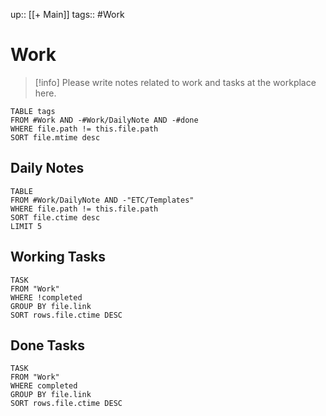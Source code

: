 up:: [[+ Main]]
tags:: #Work

# Work
> [!info]
> Please write notes related to work and tasks at the workplace here.
```dataview
TABLE tags
FROM #Work AND -#Work/DailyNote AND -#done
WHERE file.path != this.file.path
SORT file.mtime desc
```
## Daily Notes
```dataview
TABLE
FROM #Work/DailyNote AND -"ETC/Templates"
WHERE file.path != this.file.path
SORT file.ctime desc
LIMIT 5
```

## Working Tasks
```dataview
TASK
FROM "Work"
WHERE !completed
GROUP BY file.link
SORT rows.file.ctime DESC
```

## Done Tasks
```dataview
TASK
FROM "Work"
WHERE completed
GROUP BY file.link
SORT rows.file.ctime DESC
```